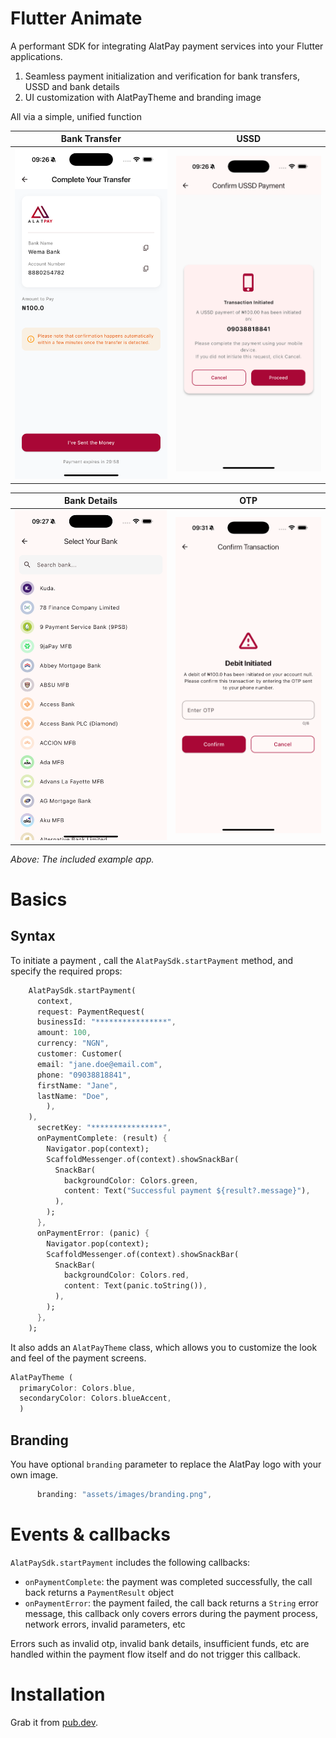 Flutter Animate
================================================================================

A performant SDK for integrating AlatPay payment services into your Flutter applications.

1. Seamless payment initialization and verification for bank transfers, USSD and bank details
2. UI customization with AlatPayTheme and branding image

All via a simple, unified function

|                        Bank Transfer                         |                        USSD                         | 
|:------------------------------------------------------------:|:---------------------------------------------------:|  
| <img src="assets/screenshots/bank-transfer.png" width="500"> | <img src="assets/screenshots/ussd.png" width="500"> |

|                        Bank Details                         |                        OTP                         | 
|:-----------------------------------------------------------:|:--------------------------------------------------:|  
| <img src="assets/screenshots/bank-details.png" width="500"> | <img src="assets/screenshots/otp.png" width="500"> |

_Above: The included example app._


Basics
================================================================================

Syntax
----------------------------------------

To initiate a payment , call the `AlatPaySdk.startPayment` method, and specify the required
props:

``` dart
    AlatPaySdk.startPayment(
      context,
      request: PaymentRequest(
      businessId: "****************",
      amount: 100,
      currency: "NGN",
      customer: Customer(
      email: "jane.doe@email.com",
      phone: "09038818841",
      firstName: "Jane",
      lastName: "Doe",
        ),
    ),
      secretKey: "****************",
      onPaymentComplete: (result) {
        Navigator.pop(context);
        ScaffoldMessenger.of(context).showSnackBar(
          SnackBar(
            backgroundColor: Colors.green,
            content: Text("Successful payment ${result?.message}"),
          ),
        );
      },
      onPaymentError: (panic) {
        Navigator.pop(context);
        ScaffoldMessenger.of(context).showSnackBar(
          SnackBar(
            backgroundColor: Colors.red,
            content: Text(panic.toString()),
          ),
        );
      },
    );
```

It also adds an `AlatPayTheme` class, which allows you to customize the look and feel of the payment
screens.

``` dart
AlatPayTheme (
  primaryColor: Colors.blue,
  secondaryColor: Colors.blueAccent,
  )
```

Branding
----------------------------------------

You have optional `branding` parameter to replace the AlatPay logo with your own image.

``` dart
      branding: "assets/images/branding.png",
```

Events & callbacks
================================================================================

`AlatPaySdk.startPayment` includes the following callbacks:

- `onPaymentComplete`: the payment was completed successfully, the call back returns a
  `PaymentResult` object
- `onPaymentError`: the payment failed, the call back returns a `String` error message, this
  callback only covers errors during the payment process, network errors, invalid parameters, etc

Errors such as invalid otp, invalid bank details, insufficient funds, etc are handled within the
payment flow itself and do not trigger this callback.


Installation
================================================================================

Grab it from [pub.dev](https://pub.dev/packages/alatpay_sdk/install).


